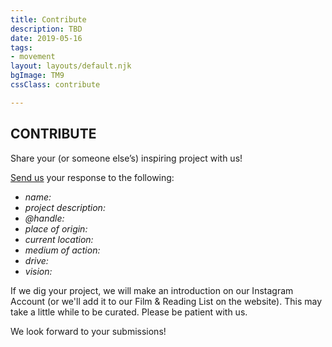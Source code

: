 ```yaml
---
title: Contribute
description: TBD
date: 2019-05-16
tags:
- movement
layout: layouts/default.njk
bgImage: TM9
cssClass: contribute

---
```

## CONTRIBUTE

Share your (or someone else’s) inspiring project with us!

[Send us](mailto:connect@transmodernity.org) your response to the following:

* _name:_
* _project description:_
* _@handle:_
* _place of origin:_
* _current location:_
* _medium of action:_
* _drive:_
* _vision:_

If we dig your project, we will make an introduction on our Instagram Account (or we'll add it to our Film & Reading List on the website). This may take a little while to be curated. Please be patient with us.

We look forward to your submissions!